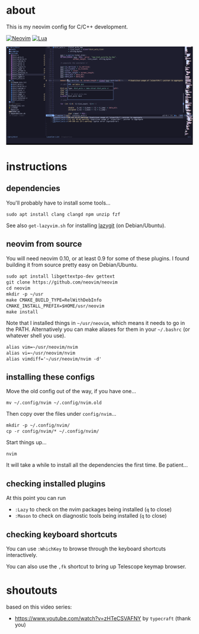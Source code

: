 # about

This is my neovim config for C/C++ development.

[![Neovim](https://img.shields.io/badge/NeoVim-%2357A143.svg?&style=for-the-badge&logo=neovim&logoColor=white)](https://neovim.io/)
[![Lua](https://img.shields.io/badge/Lua-blue.svg?style=for-the-badge&logo=lua)](http://www.lua.org)


![screencapture.png](screencapture.png)

# instructions

## dependencies

You'll probably have to install some tools...
```
sudo apt install clang clangd npm unzip fzf
```

See also `get-lazyvim.sh` for installing [lazygit](https://github.com/jesseduffield/lazygit) (on Debian/Ubuntu).

## neovim from source

You will need neovim 0.10, or at least 0.9 for some of these plugins.
I found building it from source pretty easy on Debian/Ubuntu.

```
sudo apt install libgettextpo-dev gettext
git clone https://github.com/neovim/neovim
cd neovim
mkdir -p ~/usr
make CMAKE_BUILD_TYPE=RelWithDebInfo CMAKE_INSTALL_PREFIX=$HOME/usr/neovim
make install
```

Note that I installed things in `~/usr/neovim`, which means it needs to go in the PATH.
Alternatively you can make aliases for them in your `~/.bashrc` (or whatever shell you use).
```
alias vim=~/usr/neovim/nvim
alias vi=~/usr/neovim/nvim
alias vimdiff='~/usr/neovim/nvim -d'
```

## installing these configs

Move the old config out of the way, if you have one...
```
mv ~/.config/nvim ~/.config/nvim.old
```

Then copy over the files under `config/nvim`...

```
mkdir -p ~/.config/nvim/
cp -r config/nvim/* ~/.config/nvim/
```

Start things up...
```
nvim
```
It will take a while to install all the dependencies the first time.
Be patient...

## checking installed plugins

At this point you can run
* `:Lazy` to check on the nvim packages being installed (`q` to close)
* `:Mason` to check on diagnostic tools being installed (`q` to close)

## checking keyboard shortcuts

You can use `:WhichKey` to browse through the keyboard shortcuts interactively.

You can also use the `,fk` shortcut to bring up Telescope keymap browser.

# shoutouts

based on this video series:
* https://www.youtube.com/watch?v=zHTeCSVAFNY by `typecraft` (thank you)

